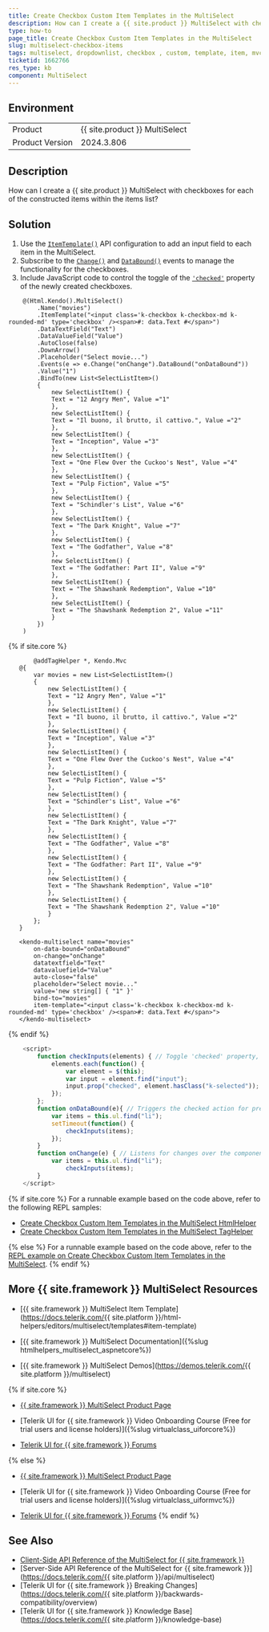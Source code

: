 ```yaml
---
title: Create Checkbox Custom Item Templates in the MultiSelect
description: How can I create a {{ site.product }} MultiSelect with checkboxes?
type: how-to
page_title: Create Checkbox Custom Item Templates in the MultiSelect
slug: multiselect-checkbox-items
tags: multiselect, dropdownlist, checkbox , custom, template, item, mvc, core
ticketid: 1662766
res_type: kb
component: MultiSelect
---
```


## Environment

<table>
	<tr>
  		<td>Product</td>
  		<td>{{ site.product }} MultiSelect</td>
 	</tr>
 	<tr>
		<td>Product Version</td>
		<td>2024.3.806</td>
	</tr>
</table>

## Description

How can I create a {{ site.product }} MultiSelect with checkboxes for each of the constructed items within the items list?

## Solution

1. Use the [`ItemTemplate()`](/api/kendo.mvc.ui.fluent/multiselectbuilder#itemtemplatesystemstring) API configuration to add an input field to each item in the MultiSelect.
2. Subscribe to the [`Change()`](/api/kendo.mvc.ui.fluent/multiselecteventbuilder#changesystemstring) and [`DataBound()`](/api/kendo.mvc.ui.fluent/multiselecteventbuilder#databoundsystemstring) events to manage the functionality for the checkboxes.
3. Include JavaScript code to control the toggle of the [`'checked'`](https://api.jquery.com/prop/) property of the newly created checkboxes.

```HtmlHelper
	@(Html.Kendo().MultiSelect()
		.Name("movies")
		.ItemTemplate("<input class='k-checkbox k-checkbox-md k-rounded-md' type='checkbox' /><span>#: data.Text #</span>")
		.DataTextField("Text")
		.DataValueField("Value")
		.AutoClose(false)
		.DownArrow()
		.Placeholder("Select movie...")
		.Events(e => e.Change("onChange").DataBound("onDataBound"))
		.Value("1")
		.BindTo(new List<SelectListItem>()
		{
			new SelectListItem() {
			Text = "12 Angry Men", Value ="1"
			},
			new SelectListItem() {
			Text = "Il buono, il brutto, il cattivo.", Value ="2"
			},
			new SelectListItem() {
			Text = "Inception", Value ="3"
			},
			new SelectListItem() {
			Text = "One Flew Over the Cuckoo's Nest", Value ="4"
			},
			new SelectListItem() {
			Text = "Pulp Fiction", Value ="5"
			},
			new SelectListItem() {
			Text = "Schindler's List", Value ="6"
			},
			new SelectListItem() {
			Text = "The Dark Knight", Value ="7"
			},
			new SelectListItem() {
			Text = "The Godfather", Value ="8"
			},
			new SelectListItem() {
			Text = "The Godfather: Part II", Value ="9"
			},
			new SelectListItem() {
			Text = "The Shawshank Redemption", Value ="10"
			},
			new SelectListItem() {
			Text = "The Shawshank Redemption 2", Value ="11"
			}
		})
	)
```
 {% if site.core %}
 ```TagHelper
       	@addTagHelper *, Kendo.Mvc
	@{
		var movies = new List<SelectListItem>()
		{
			new SelectListItem() {
			Text = "12 Angry Men", Value ="1"
			},
			new SelectListItem() {
			Text = "Il buono, il brutto, il cattivo.", Value ="2"
			},
			new SelectListItem() {
			Text = "Inception", Value ="3"
			},
			new SelectListItem() {
			Text = "One Flew Over the Cuckoo's Nest", Value ="4"
			},
			new SelectListItem() {
			Text = "Pulp Fiction", Value ="5"
			},
			new SelectListItem() {
			Text = "Schindler's List", Value ="6"
			},
			new SelectListItem() {
			Text = "The Dark Knight", Value ="7"
			},
			new SelectListItem() {
			Text = "The Godfather", Value ="8"
			},
			new SelectListItem() {
			Text = "The Godfather: Part II", Value ="9"
			},
			new SelectListItem() {
			Text = "The Shawshank Redemption", Value ="10"
			},
			new SelectListItem() {
			Text = "The Shawshank Redemption 2", Value ="10"
			}
		};
	}

    <kendo-multiselect name="movies"
        on-data-bound="onDataBound"
        on-change="onChange"
        datatextfield="Text"
        datavaluefield="Value"
		auto-close="false"
        placeholder="Select movie..."
        value='new string[] { "1" }'
        bind-to="movies"
        item-template="<input class='k-checkbox k-checkbox-md k-rounded-md' type='checkbox' /><span>#: data.Text #</span>">
    </kendo-multiselect>
 ```
{% endif %}
```Script.js
	<script>
		function checkInputs(elements) { // Toggle 'checked' property, based on the selected items.
			elements.each(function() {
				var element = $(this);     
				var input = element.find("input");
				input.prop("checked", element.hasClass("k-selected"));
			});
		};
		function onDataBound(e){ // Triggers the checked action for pre defined selections.
			var items = this.ul.find("li");
			setTimeout(function() {
				checkInputs(items);
			});
		}
		function onChange(e) { // Listens for changes over the component.
			var items = this.ul.find("li");
				checkInputs(items);
		}
	</script>
```
{% if site.core %}
For a runnable example based on the code above, refer to the following REPL samples:

* [Create Checkbox Custom Item Templates in the MultiSelect HtmlHelper](https://netcorerepl.telerik.com/mSPEkobb20oEc5KA55)
* [Create Checkbox Custom Item Templates in the MultiSelect TagHelper](https://netcorerepl.telerik.com/cIluEolb21qNJO5j52)

{% else %}
For a runnable example based on the code above, refer to the [REPL example on Create Checkbox Custom Item Templates in the MultiSelect](https://netcorerepl.telerik.com/mSPEkobb20oEc5KA55).
{% endif %}


## More {{ site.framework }} MultiSelect Resources

* [{{ site.framework }} MultiSelect Item Template](https://docs.telerik.com/{{ site.platform }}/html-helpers/editors/multiselect/templates#item-template)

* [{{ site.framework }} MultiSelect Documentation]({%slug htmlhelpers_multiselect_aspnetcore%})

* [{{ site.framework }} MultiSelect Demos](https://demos.telerik.com/{{ site.platform }}/multiselect)

{% if site.core %}
* [{{ site.framework }} MultiSelect Product Page](https://www.telerik.com/aspnet-core-ui/multiselect)

* [Telerik UI for {{ site.framework }} Video Onboarding Course (Free for trial users and license holders)]({%slug virtualclass_uiforcore%})

* [Telerik UI for {{ site.framework }} Forums](https://www.telerik.com/forums/aspnet-core-ui)

{% else %}
* [{{ site.framework }} MultiSelect Product Page](https://www.telerik.com/aspnet-mvc/multiselect)

* [Telerik UI for {{ site.framework }} Video Onboarding Course (Free for trial users and license holders)]({%slug virtualclass_uiformvc%})

* [Telerik UI for {{ site.framework }} Forums](https://www.telerik.com/forums/aspnet-mvc)
{% endif %}

## See Also

* [Client-Side API Reference of the MultiSelect for {{ site.framework }}](https://docs.telerik.com/kendo-ui/api/javascript/ui/multiselect)
* [Server-Side API Reference of the MultiSelect for {{ site.framework }}](https://docs.telerik.com/{{ site.platform }}/api/multiselect)
* [Telerik UI for {{ site.framework }} Breaking Changes](https://docs.telerik.com/{{ site.platform }}/backwards-compatibility/overview)
* [Telerik UI for {{ site.framework }} Knowledge Base](https://docs.telerik.com/{{ site.platform }}/knowledge-base)
